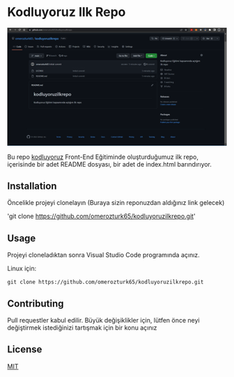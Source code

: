 # **Kodluyoruz Ilk Repo**

![Images](Images/Project.png)

Bu repo [kodluyoruz](https://kodluyoruz.org/) Front-End Eğitiminde oluşturduğumuz ilk repo, içerisinde bir adet README dosyası, bir adet de index.html barındırıyor.

## **Installation**
Öncelikle projeyi clonelayın (Buraya sizin reponuzdan aldığınız link gelecek)

'git clone https://github.com/omerozturk65/kodluyoruzilkrepo.git'

## **Usage**
Projeyi cloneladıktan sonra Visual Studio Code programında açınız.

Linux için:

```git
git clone https://github.com/omerozturk65/kodluyoruzilkrepo.git
```

## **Contributing**
Pull requestler kabul edilir. Büyük değişiklikler için, lütfen önce neyi değiştirmek istediğinizi tartışmak için bir konu açınız 

## **License**
[MIT](C:\Users\monster\Documents\GitHub\kodluyoruzilkrepo\LICENSE)
